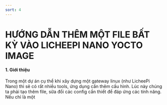 ```yaml
---
sort: 4
---
```


# HƯỚNG DẪN THÊM MỘT FILE BẤT KỲ VÀO LICHEEPI NANO YOCTO IMAGE


#### 1. Giới thiệu

Trong một dự án cụ thể khi xây dựng một gateway linux (như LicheePi Nano) thì sẽ có rất nhiều tools, ứng dụng
cần thêm cấu hình. Lúc này chúng ta phải tạo thêm file, sữa đổi các config cần thiết để đáp ứng các tính năng.
Nếu chỉ là một



